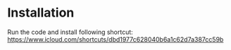 # Installation

Run the code and install following shortcut:<br>
https://www.icloud.com/shortcuts/dbd1977c628040b6a1c62d7a387cc59b

